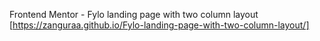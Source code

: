  Frontend Mentor - Fylo landing page with two column layout [https://zanguraa.github.io/Fylo-landing-page-with-two-column-layout/]
